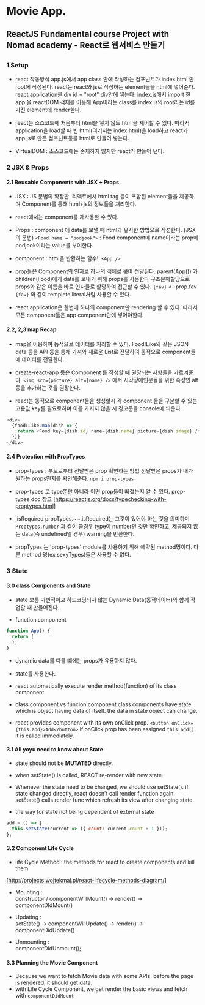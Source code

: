 # Movie App.

<h2> ReactJS Fundamental course Project with Nomad academy - React로 웹서비스 만들기<h2>

### 1 Setup

- react 작동방식
  app.js에서 app class 안에 작성하는 컴포넌트가 index.html 안 root에 작성된다.
  react는 react와 js로 작성하는 element들을 html에 넣어준다.
  react application을 div id = "root" div안에 넣는다.
  index.js에서 import 한 app 을 reactDOM 객체를 이용해 App이라는 class를 index.js의 root라는 id를 가진 element에 render한다.

- react는 소스코드에 처음부터 html을 넣지 않도 html을 제어할 수 있다.
  따라서 application을 load할 때 빈 html(여기서는 index.html)을 load하고 react가 app.js로 만든 컴포넌트등를 html로 만들어 넣는다.

- VirtualDOM : 소스코드에는 존재하지 않지만 react가 만들어 낸다.

### 2 JSX & Props

#### 2.1 Reusable Components with JSX + Props

- JSX : JS 문법의 확장판. 리액트에서 html tag 등이 포함된 element들을 제공하며 Component를 통해 html+js의 정보들을 처리한다.
- react에서는 component를 재사용할 수 있다.

- Props : component 에 data를 보낼 때 html과 유사한 방법으로 작성한다. (JSX의 문법)
  `<Food name = "podjook">`
  : Food component에 name이라는 prop에 podjook이라는 value를 부여한다.

- component : html을 반환하는 함수!!
  `<App />`

- prop들은 Component의 인자로 하나의 객체로 묶여 전달된다.
  parent(App()) 가 children(Food)에게 data를 보내기 위해 props를 사용한다
  구조분해할당으로 props와 같은 이름을 바로 인자들로 할당하여 접근할 수 있다.
  `{fav}` <- prop.fav
  `{fav}` 와 같이 templete literal처럼 사용할 수 있다.

- react application은 한번에 하나의 component만 rendering 할 수 있다. 따라서 모든 component들은 app component안에 넣어야한다.

#### 2.2, 2,3 map Recap

- map을 이용하여 동적으로 데이터를 처리할 수 있다.
  FoodILike와 같은 JSON data 등을 API 등을 통해 가져와
  새로운 List로 전달하여 동적으로 component들에 데이터를 전달한다.

- create-react-app 등은 Component 를 작성할 때 권장되는 사항들을 가르켜준다.
  `<img src={picture} alt={name} />`
  에서 시각장애인분들을 위한 속성인 alt 등을 추가하는 것을 권장한다.

- react는 동적으로 component들을 생성할시 각 component 들을 구분할 수 있는 고윳값 key를 필요로하며 이를 가지지 않을 시 경고문을 console에 띄운다.

```javascript
<div>
  {foodILike.map(dish => {
    return <Food key={dish.id} name={dish.name} picture={dish.image} />;
  })}
</div>
```

#### 2.4 Protection with PropTypes

- prop-types : 부모로부터 전달받은 prop 확인하는 방법
  전달받은 props가 내가 원하는 props인지를 확인해준다.
  `npm i prop-types`

- prop-types 로 type뿐만 아니라 어떤 prop들이 빠졌는지 알 수 있다. prop-types doc 참고
  [https://reactjs.org/docs/typechecking-with-proptypes.html]

- .isRequired
  propTypes.~~.isRequired는 그것이 있어야 하는 것을 의미하며 `Proptypes.number` 과 같이 쓸경우 type이 number인 것만 확인하고, 제공되지 않는 data(즉 undefined일 경우) warning을 반환한다.

- propTypes 는 'prop-types' module를 사용하기 위해 예약된 method명이다. 다른 method 명(ex sexyTypes)들은 사용할 수 없다.

### 3 State

#### 3.0 class Components and State

- state
  보통 가변적이고 하드코딩되지 않는 Dynamic Data(동적데이터)와 함께 작업할 때 만들어진다.

- function component

```javascript
function App() {
  return (
  );
}
```

- dynamic data를 다룰 떄에는 props가 유용하지 않다.
- state를 사용한다.

- react automatically execute render method(function) of its class component
- class component vs funcion component
  class components have state which is object having data of itself.
  the data in state object can change.

- react provides component with its own onClick prop.
  `<button onClick={this.add}>Add</button>`
  if onClick prop has been assigned `this.add()`. it is called immediately.

#### 3.1 All yoyu need to know about State

- state should not be **MUTATED** directly.

- when setState() is called, REACT re-render with new state.

- Whenever the state need to be changed, we should use setState().
  if state changed directly, react doesn't call render function again.
  setState() calls render func which refresh its view after changing state.

- the way for state not being dependent of external state

```javascript
add = () => {
  this.setState(current => ({ count: current.count + 1 }));
};
```

#### 3.2 Component Life Cycle

- life Cycle Method :
  the methods for react to create components and kill them.

[http://projects.wojtekmaj.pl/react-lifecycle-methods-diagram/]

- Mounting :<br>
  constructor / componentWillMount() -> render() -> componentDIdMount()

- Updating :<br>
  setState() -> componentWillUpdate() -> render() -> componentDidUpdate()

- Unmounting :<br>
  componentDidUnmount();

#### 3.3 Planning the Movie Component

- Because we want to fetch Movie data with some APIs, before the page is rendered, it should get data.
- with Life Cycle Component, we get render the basic views and fetch with `componentDidMount`
